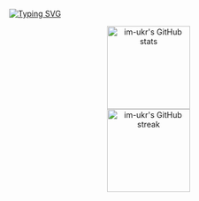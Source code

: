 [![Typing SVG](https://readme-typing-svg.herokuapp.com?color=0891b2&size=34&multiline=true&width=1000&lines=im-ukr+++++++++++++++++++%7C%E2%88%86%E2%9E%B6%7C)](https://git.io/typing-svg)


<div align="center">
  <img src="https://github-readme-stats.vercel.app/api?username=im-ukr&show_icons=true&hide=&count_private=true&title_color=0891b2&text_color=ffffff&icon_color=0891b2&bg_color=1c1917&hide_border=true&show_icons=true" height="150" alt="im-ukr's GitHub stats" style="max-width: 160%;" /><br>
  <img src="https://github-readme-streak-stats.herokuapp.com/?user=im-ukr&stroke=ffffff&background=1c1917&ring=0891b2&fire=0891b2&currStreakNum=ffffff&currStreakLabel=0891b2&sideNums=ffffff&sideLabels=ffffff&dates=ffffff&hide_border=true" height="150" alt="im-ukr's GitHub streak" style="max-width: 100%;" />
</div>








